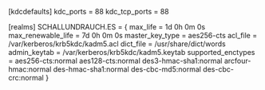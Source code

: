 [kdcdefaults]
 kdc_ports = 88
 kdc_tcp_ports = 88

[realms]
 SCHALLUNDRAUCH.ES = {
  max_life = 1d 0h 0m 0s
  max_renewable_life = 7d 0h 0m 0s
  master_key_type = aes256-cts
  acl_file = /var/kerberos/krb5kdc/kadm5.acl
  dict_file = /usr/share/dict/words
  admin_keytab = /var/kerberos/krb5kdc/kadm5.keytab
  supported_enctypes = aes256-cts:normal aes128-cts:normal des3-hmac-sha1:normal arcfour-hmac:normal des-hmac-sha1:normal des-cbc-md5:normal des-cbc-crc:normal
 }


